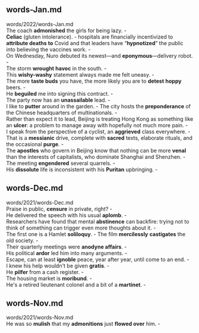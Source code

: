 ## words-Jan.md ##  
words/2022/words-Jan.md  
The coach **admonished** the girls for being lazy. -  
**Celiac** (gluten intolerance). - 
hospitals are financially incentivized to **attribute deaths to** Covid and that leaders have “**hypnotized**” the public into believing the vaccines work. -  
On Wednesday, Nuro debuted its newest—and **eponymous**—delivery robot. -  
The storm **wrought** **havoc** in the south. -   
This **wishy-washy** statement always made me felt uneasy. -  
The more **taste buds** you have, the more likely you are to **detest** **hoppy** beers. -  
He **beguiled** me into signing this contract. -  
The party now has an **unassailable** lead. -  
I like to **putter** around in the garden.  - 
The city hosts the **preponderance** of the Chinese headquarters of multinationals. -  
Rather than expect it to lead, Beijing is treating Hong Kong as something like an **ulcer**: a problem to manage away with hopefully not much more pain. -  
I speak from the perspective of a cyclist, an **aggrieved** class everywhere. -  
That is a **messianic** drive, complete with **sacred** texts, elaborate rituals, and the occasional **purge**. -  
The **apostles** who govern in Beijing know that nothing can be more **venal** than the interests of capitalists, who dominate Shanghai and Shenzhen. -  
The meeting **engendered** several quarrels. -  
His **dissolute** life is inconsistent with his **Puritan** upbringing. -  

## words-Dec.md ## 
words/2021/words-Dec.md  
Praise in public, **censure** in private, right? -  
He delivered the speech with his usual **aplomb**. -  
Researchers have found that mental **abstinence** can backfire: trying not to think of something can trigger even more thoughts about it. -  
The first one is a Hamlet **soliloquy**. - 
The film **mercilessly** **castigates** the old society. -  
Their quarterly meetings were **anodyne affairs**. -  
His political **ardor** led him into many arguments. -  
Escape, can at least **ignoble** peace, year after year, until come to an end. -  
I knew his help wouldn't be given **gratis**. -  
He **pilfer** from a cash register. -  
The housing market is **moribund**. -  
He's a retired lieutenant colonel and a bit of a **martinet**. -  

## words-Nov.md ## 
words/2021/words-Nov.md  
He was so **mulish** that my **admonitions** just **flowed over** him. -  
